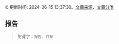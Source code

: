 :alarm_clock: 更新时间: 2024-06-15 13:37:30。[文章来源](/README.md)、[文章分类](/TAGS.md)

## 报告


> 关键字：`报告`、`月报`



